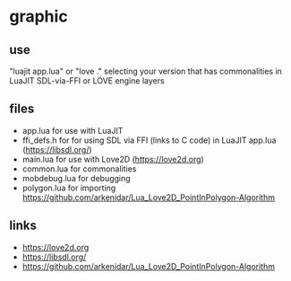 # graphic

## use

"luajit app.lua" or "love ." selecting your version that has commonalities in LuaJIT SDL-via-FFI or LÖVE engine layers

## files

- app.lua for use with LuaJIT
- ffi_defs.h for for using SDL via FFI (links to C code) in LuaJIT app.lua (https://libsdl.org/)
- main.lua for use with Love2D (https://love2d.org)
- common.lua for commonalities
- mobdebug.lua for debugging
- polygon.lua for importing https://github.com/arkenidar/Lua_Love2D_PointInPolygon-Algorithm

## links
- https://love2d.org
- https://libsdl.org/
- https://github.com/arkenidar/Lua_Love2D_PointInPolygon-Algorithm
